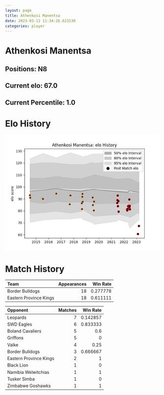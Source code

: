 ```yaml
---  
layout: page  
title: Athenkosi Manentsa  
date: 2023-03-12 11:34:26.623130  
categories: player  
---
```

# Athenkosi Manentsa

## Positions: N8

## Current elo: 67.0

## Current Percentile: 1.0

# Elo History


![elo history](history_AthenkosiManentsa.png)
# Match History


| Team                   |   Appearances |   Win Rate |
|:-----------------------|--------------:|-----------:|
| Border Bulldogs        |            18 |   0.277778 |
| Eastern Province Kings |            18 |   0.611111 |

| Opponent               |   Matches |   Win Rate |
|:-----------------------|----------:|-----------:|
| Leopards               |         7 |   0.142857 |
| SWD Eagles             |         6 |   0.833333 |
| Boland Cavaliers       |         5 |   0.6      |
| Griffons               |         5 |   0        |
| Valke                  |         4 |   0.25     |
| Border Bulldogs        |         3 |   0.666667 |
| Eastern Province Kings |         2 |   1        |
| Black Lion             |         1 |   0        |
| Namibia Welwitchias    |         1 |   1        |
| Tusker Simba           |         1 |   0        |
| Zimbabwe Goshawks      |         1 |   1        |